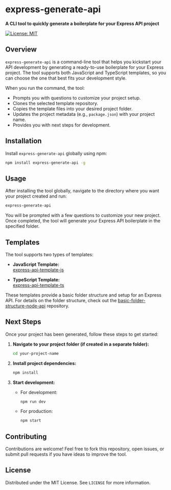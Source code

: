 # express-generate-api

**A CLI tool to quickly generate a boilerplate for your Express API project**

[![License: MIT](https://img.shields.io/badge/License-MIT-green.svg)](LICENSE)

## Overview

`express-generate-api` is a command-line tool that helps you kickstart your API development by generating a ready-to-use boilerplate for your Express project. The tool supports both JavaScript and TypeScript templates, so you can choose the one that best fits your development style.

When you run the command, the tool:
- Prompts you with questions to customize your project setup.
- Clones the selected template repository.
- Copies the template files into your desired project folder.
- Updates the project metadata (e.g., `package.json`) with your project name.
- Provides you with next steps for development.

## Installation

Install `express-generate-api` globally using npm:

```bash
npm install express-generate-api -g
```

## Usage

After installing the tool globally, navigate to the directory where you want your project created and run:

```bash
express-generate-api
```

You will be prompted with a few questions to customize your new project. Once completed, the tool will generate your Express API boilerplate in the specified folder.

## Templates

The tool supports two types of templates:

- **JavaScript Template:**  
  [express-api-template-js](https://github.com/amjadcp/express-api-template-js)

- **TypeScript Template:**  
  [express-api-template-ts](https://github.com/amjadcp/express-api-template-ts)

These templates provide a basic folder structure and setup for an Express API. For details on the folder structure, check out the [basic-folder-structure-node-api](https://github.com/amjadcp/basic-folder-structure-node-api) repository.

## Next Steps

Once your project has been generated, follow these steps to get started:

1. **Navigate to your project folder (if created in a separate folder):**

   ```bash
   cd your-project-name
   ```

2. **Install project dependencies:**

   ```bash
   npm install
   ```

3. **Start development:**

   - For development:

     ```bash
     npm run dev
     ```

   - For production:

     ```bash
     npm start
     ```

## Contributing

Contributions are welcome! Feel free to fork this repository, open issues, or submit pull requests if you have ideas to improve the tool.

## License

Distributed under the MIT License. See `LICENSE` for more information.
